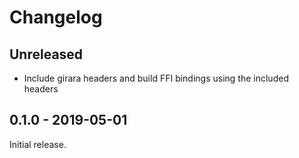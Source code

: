 # Changelog

## Unreleased

* Include girara headers and build FFI bindings using the included headers

## 0.1.0 - 2019-05-01

Initial release.
